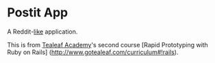 Postit App
===

A Reddit-[like](http://tl-postit.herokuapp.com/) application.

This is from  [Tealeaf Academy](httip://www.gotealeaf.com)'s second course
 [Rapid Prototyping with Ruby on Rails]
(http://www.gotealeaf.com/curriculum#!rails).
